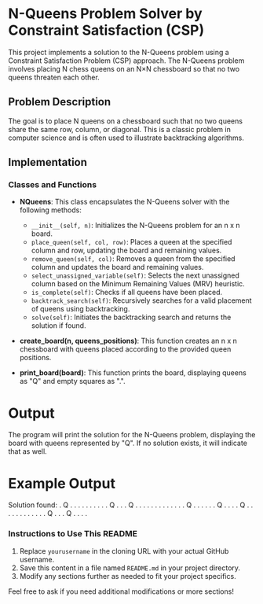 # N-Queens Problem Solver by Constraint Satisfaction (CSP)

This project implements a solution to the N-Queens problem using a Constraint Satisfaction Problem (CSP) approach. The N-Queens problem involves placing N chess queens on an N×N chessboard so that no two queens threaten each other.

## Problem Description

The goal is to place N queens on a chessboard such that no two queens share the same row, column, or diagonal. This is a classic problem in computer science and is often used to illustrate backtracking algorithms.

## Implementation

### Classes and Functions

- **NQueens**: This class encapsulates the N-Queens solver with the following methods:
  - `__init__(self, n)`: Initializes the N-Queens problem for an n x n board.
  - `place_queen(self, col, row)`: Places a queen at the specified column and row, updating the board and remaining values.
  - `remove_queen(self, col)`: Removes a queen from the specified column and updates the board and remaining values.
  - `select_unassigned_variable(self)`: Selects the next unassigned column based on the Minimum Remaining Values (MRV) heuristic.
  - `is_complete(self)`: Checks if all queens have been placed.
  - `backtrack_search(self)`: Recursively searches for a valid placement of queens using backtracking.
  - `solve(self)`: Initiates the backtracking search and returns the solution if found.

- **create_board(n, queens_positions)**: This function creates an n x n chessboard with queens placed according to the provided queen positions.

- **print_board(board)**: This function prints the board, displaying queens as "Q" and empty squares as ".".

# Output
The program will print the solution for the N-Queens problem, displaying the board with queens represented by "Q". If no solution exists, it will indicate that as well.

# Example Output
Solution found:
. Q . . . . . .
. . . . Q . . .
Q . . . . . . .
. . . . . . Q .
. . . . . Q . .
. . Q . . . . .
. . . . . . . Q
. . . Q . . . .

### Instructions to Use This README

1. Replace `yourusername` in the cloning URL with your actual GitHub username.
2. Save this content in a file named `README.md` in your project directory.
3. Modify any sections further as needed to fit your project specifics.

Feel free to ask if you need additional modifications or more sections!

